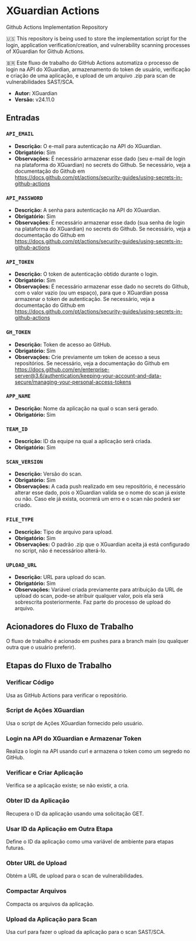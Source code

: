 # XGuardian Actions

Github Actions Implementation Repository

🇺🇸 This repository is being used to store the implementation script for the login, application verification/creation, and vulnerability scanning processes of XGuardian for Github Actions.

🇧🇷 Este fluxo de trabalho do GitHub Actions automatiza o processo de login na API do XGuardian, armazenamento do token de usuário, verificação e criação de uma aplicação, e upload de um arquivo .zip para scan de vulnerabilidades SAST/SCA.

- **Autor:** XGuardian
- **Versão:** v24.11.0

## Entradas

### `API_EMAIL`

- **Descrição:** O e-mail para autenticação na API do XGuardian.
- **Obrigatório:** Sim
- **Observações:** É necessário armazenar esse dado (seu e-mail de login na plataforma do XGuardian) no secrets do Github. Se necessário, veja a documentação do Github em <https://docs.github.com/pt/actions/security-guides/using-secrets-in-github-actions>

### `API_PASSWORD`

- **Descrição:** A senha para autenticação na API do XGuardian.
- **Obrigatório:** Sim
- **Observações:** É necessário armazenar esse dado (sua senha de login na plataforma do XGuardian) no secrets do Github. Se necessário, veja a documentação do Github em <https://docs.github.com/pt/actions/security-guides/using-secrets-in-github-actions>

### `API_TOKEN`

- **Descrição:** O token de autenticação obtido durante o login.
- **Obrigatório:** Sim
- **Observações:** É necessário armazenar esse dado no secrets do Github, com o valor vazio (ou um espaço), para que o XGuardian possa armazenar o token de autenticação. Se necessário, veja a documentação do Github em <https://docs.github.com/pt/actions/security-guides/using-secrets-in-github-actions>

### `GH_TOKEN`

- **Descrição:** Token de acesso ao GitHub.
- **Obrigatório:** Sim
- **Observações:** Crie previamente um token de acesso a seus repositórios. Se necessário, veja a documentação do Github em <https://docs.github.com/en/enterprise-server@3.6/authentication/keeping-your-account-and-data-secure/managing-your-personal-access-tokens>

### `APP_NAME`

- **Descrição:** Nome da aplicação na qual o scan será gerado.
- **Obrigatório:** Sim

### `TEAM_ID`

- **Descrição:** ID da equipe na qual a aplicação será criada.
- **Obrigatório:** Sim

### `SCAN_VERSION`

- **Descrição:** Versão do scan.
- **Obrigatório:** Sim
- **Observações:** A cada push realizado em seu repositório, é necessário alterar esse dado, pois o XGuardian valida se o nome do scan já existe ou não. Caso ele já exista, ocorrerá um erro e o scan não poderá ser criado.

### `FILE_TYPE`

- **Descrição:** Tipo de arquivo para upload.
- **Obrigatório:** Sim
- **Observações:** O padrão .zip que o XGuardian aceita já está configurado no script, não é necessárioo alterá-lo.

### `UPLOAD_URL`

- **Descrição:** URL para upload do scan.
- **Obrigatório:** Sim
- **Observações:** Variável criada previamente para atribuição da URL de upload do scan, pode-se atribuir qualquer valor, pois ela será sobrescrita posteriormente. Faz parte do processo de upload do arquivo.

## Acionadores do Fluxo de Trabalho

O fluxo de trabalho é acionado em pushes para a branch main (ou qualquer outra que o usuário preferir).

## Etapas do Fluxo de Trabalho

### Verificar Código

Usa as GitHub Actions para verificar o repositório.

### Script de Ações XGuardian

Usa o script de Ações XGuardian fornecido pelo usuário.

### Login na API do XGuardian e Armazenar Token

Realiza o login na API usando curl e armazena o token como um segredo no GitHub.

### Verificar e Criar Aplicação

Verifica se a aplicação existe; se não existir, a cria.

### Obter ID da Aplicação

Recupera o ID da aplicação usando uma solicitação GET.

### Usar ID da Aplicação em Outra Etapa

Define o ID da aplicação como uma variável de ambiente para etapas futuras.

### Obter URL de Upload

Obtém a URL de upload para o scan de vulnerabilidades.

### Compactar Arquivos

Compacta os arquivos da aplicação.

### Upload da Aplicação para Scan

Usa curl para fazer o upload da aplicação para o scan SAST/SCA.
